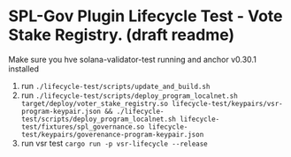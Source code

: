 # SPL-Gov Plugin Lifecycle Test - Vote Stake Registry. (draft readme)

Make sure you hve solana-validator-test running and anchor v0.30.1 installed
1. run `./lifecycle-test/scripts/update_and_build.sh`
2. run `./lifecycle-test/scripts/deploy_program_localnet.sh target/deploy/voter_stake_registry.so lifecycle-test/keypairs/vsr-program-keypair.json && ./lifecycle-test/scripts/deploy_program_localnet.sh lifecycle-test/fixtures/spl_governance.so lifecycle-test/keypairs/goverenance-program-keypair.json`
3. run vsr test `cargo run -p vsr-lifecycle --release`

